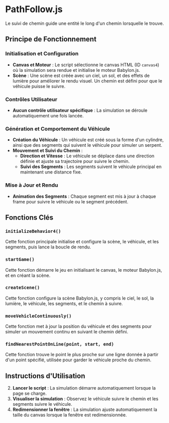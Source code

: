 # PathFollow.js

Le suivi de chemin guide une entité le long d'un chemin lorsquelle le trouve.

## Principe de Fonctionnement

### Initialisation et Configuration
- **Canvas et Moteur** : Le script sélectionne le canvas HTML (ID `canvas4`) où la simulation sera rendue et initialise le moteur Babylon.js.
- **Scène** : Une scène est créée avec un ciel, un sol, et des effets de lumière pour améliorer le rendu visuel. Un chemin est défini pour que le véhicule puisse le suivre.

### Contrôles Utilisateur
- **Aucun contrôle utilisateur spécifique** : La simulation se déroule automatiquement une fois lancée.

### Génération et Comportement du Véhicule
- **Création du Véhicule** : Un véhicule est créé sous la forme d'un cylindre, ainsi que des segments qui suivent le véhicule pour simuler un serpent.
- **Mouvement et Suivi du Chemin** :
    - **Direction et Vitesse** : Le véhicule se déplace dans une direction définie et ajuste sa trajectoire pour suivre le chemin.
    - **Suivi des Segments** : Les segments suivent le véhicule principal en maintenant une distance fixe.

### Mise à Jour et Rendu
- **Animation des Segments** : Chaque segment est mis à jour à chaque frame pour suivre le véhicule ou le segment précédent.

## Fonctions Clés

### `initializeBehavior4()`
Cette fonction principale initialise et configure la scène, le véhicule, et les segments, puis lance la boucle de rendu.

### `startGame()`
Cette fonction démarre le jeu en initialisant le canvas, le moteur Babylon.js, et en créant la scène.

### `createScene()`
Cette fonction configure la scène Babylon.js, y compris le ciel, le sol, la lumière, le véhicule, les segments, et le chemin à suivre.

### `moveVehicleContinuously()`
Cette fonction met à jour la position du véhicule et des segments pour simuler un mouvement continu en suivant le chemin défini.

### `findNearestPointOnLine(point, start, end)`
Cette fonction trouve le point le plus proche sur une ligne donnée à partir d'un point spécifié, utilisée pour garder le véhicule proche du chemin.

## Instructions d'Utilisation
2. **Lancer le script** : La simulation démarre automatiquement lorsque la page se charge.
3. **Visualiser la simulation** : Observez le véhicule suivre le chemin et les segments suivre le véhicule.
4. **Redimensionner la fenêtre** : La simulation ajuste automatiquement la taille du canvas lorsque la fenêtre est redimensionnée.
